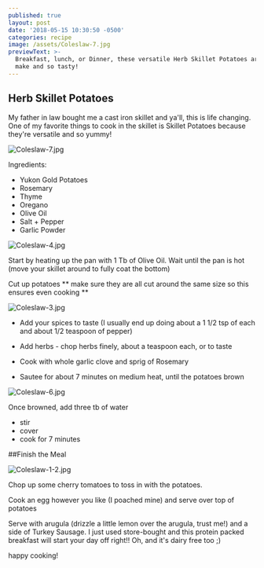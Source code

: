 ```yaml
---
published: true
layout: post
date: '2018-05-15 10:30:50 -0500'
categories: recipe
image: /assets/Coleslaw-7.jpg
previewText: >-
  Breakfast, lunch, or Dinner, these versatile Herb Skillet Potatoes are easy to
  make and so tasty!
---
```

## Herb Skillet Potatoes


My father in law bought me a cast iron skillet and ya'll, this is life changing. One of my favorite things to cook in the skillet is Skillet Potatoes because they're versatile and so yummy! 

![Coleslaw-7.jpg]({{site.baseurl}}/assets/Coleslaw-7.jpg)


Ingredients: 

- Yukon Gold Potatoes
- Rosemary
- Thyme
- Oregano
- Olive Oil
- Salt + Pepper 
- Garlic Powder 

![Coleslaw-4.jpg]({{site.baseurl}}/assets/Coleslaw-4.jpg)


Start by heating up the pan with 1 Tb of Olive Oil. Wait until the pan is hot (move your skillet around to fully coat the bottom)

Cut up potatoes ** make sure they are all cut around the same size so this ensures even cooking **

![Coleslaw-3.jpg]({{site.baseurl}}/sssets/Coleslaw-3.jpg)


- Add your spices to taste (I usually end up doing about a 1 1/2 tsp of each and about 1/2 teaspoon of pepper)

- Add herbs - chop herbs finely, about a teaspoon each, or to taste 

- Cook with whole garlic clove and sprig of Rosemary

- Sautee for about 7 minutes on medium heat, until the potatoes brown

![Coleslaw-6.jpg]({{site.baseurl}}/assets/Coleslaw-6.jpg)

Once browned, add three tb of water
- stir
- cover 
- cook for 7 minutes

##Finish the Meal 

![Coleslaw-1-2.jpg]({{site.baseurl}}/assets/Coleslaw-1-2.jpg)


Chop up some cherry tomatoes to toss in with the potatoes. 

Cook an egg however you like (I poached mine) and serve over top of potatoes

Serve with arugula (drizzle a little lemon over the arugula, trust me!) and a side of Turkey Sausage. I just used store-bought and this protein packed breakfast will start your day off right!! Oh, and it's dairy free too ;) 

happy cooking!
